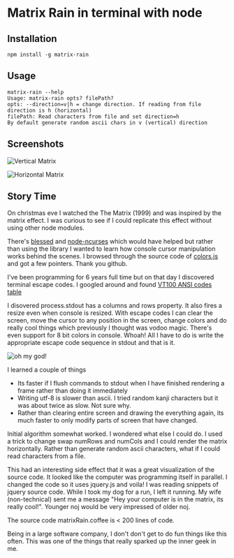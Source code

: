 # Matrix Rain in terminal with node

## Installation

```
npm install -g matrix-rain
```

## Usage

```
matrix-rain --help
Usage: matrix-rain opts? filePath?
opts: --direction=v|h = change direction. If reading from file direction is h (horizontal)
filePath: Read characters from file and set direction=h
By default generate random ascii chars in v (vertical) direction
```
## Screenshots

![Vertical Matrix](https://media.giphy.com/media/NA5S7F2dikADu/giphy.gif)

![Horizontal Matrix](https://media.giphy.com/media/NA5S7F2dikADu/giphy.gif)

## Story Time
On christmas eve I watched the The Matrix (1999) and was inspired by the matrix effect. I was curious to see if I could replicate this effect without using other node modules.

There's [blessed](https://github.com/chjj/blessed) and [node-ncurses](https://github.com/mscdex/node-ncurses) which would have helped but rather than using the library I wanted to learn how console cursor manipulation works behind the scenes. I browsed through the source code of [colors.js](https://github.com/marak/colors.js/) and got a few pointers. Thank you github.

I've been programming for 6 years full time but on that day I discovered terminal escape codes. I googled around and found [VT100 ANSI codes table](http://ascii-table.com/ansi-escape-sequences-vt-100.php)

I disovered process.stdout has a columns and rows property. It also fires a resize even when console is resized. With escape codes I can clear the screen, move the cursor to any position in the screen, change colors and do really cool things which previously I thought was vodoo magic. There's even support for 8 bit colors in console. Whoah! All I have to do is write the appropriate escape code sequence in stdout and that is it.

![oh my god!](http://suptg.thisisnotatrueending.com/archive/25731506/images/1372606872145.gif)

I learned a couple of things

 * Its faster if I flush commands to stdout when I have finished rendering a frame rather than doing it immediately
 * Writing utf-8 is slower than ascii. I tried random kanji characters but it was about twice as slow. Not sure why.
 * Rather than clearing entire screen and drawing the everything again, its much faster to only modify parts of screen that have changed.
 
Initial algorithm somewhat worked. I wondered what else I could do. I used a trick to change swap numRows and numCols and I could render the matrix horizontally. Rather than generate random ascii characters, what if I could read characters from a file.

This had an interesting side effect that it was a great visualization of the source code. It looked like the computer was programming itself in parallel. I changed the code so it uses jquery.js and voila! I was reading snippets of jquery source code. While I took my dog for a run, I left it running. My wife (non-technical) sent me a message "Hey your computer is in the matrix, its really cool!". Younger noj would be very impressed of older noj.

The source code matrixRain.coffee is < 200 lines of code. 

Being in a large software company, I don't don't get to do fun things like this often. This was one of the things that really sparked up the inner geek in me. 
